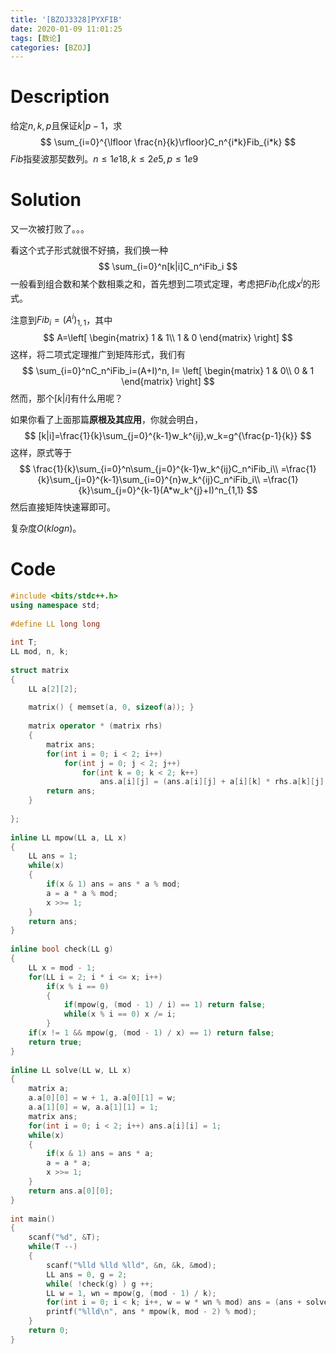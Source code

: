 ```yaml
---
title: '[BZOJ3328]PYXFIB'
date: 2020-01-09 11:01:25
tags: [数论]
categories: [BZOJ]
---
```


# Description

给定$n,k,p$且保证$k|p-1$，求
$$
\sum_{i=0}^{\lfloor \frac{n}{k}\rfloor}C_n^{i*k}Fib_{i*k}
$$
$Fib$指斐波那契数列。$n\le 1e18,k\le 2e5,p\le 1e9$

<!--more-->

# Solution

又一次被打败了。。。

看这个式子形式就很不好搞，我们换一种
$$
\sum_{i=0}^n[k|i]C_n^iFib_i
$$
一般看到组合数和某个数相乘之和，首先想到二项式定理，考虑把$Fib_i$化成$x^i$的形式。

注意到$Fib_i=(A^i)_{1,1}$，其中
$$
A=\left[
\begin{matrix}
1 & 1\\
1 & 0
\end{matrix}
\right]
$$
这样，将二项式定理推广到矩阵形式，我们有
$$
\sum_{i=0}^nC_n^iFib_i=(A+I)^n,
I=
\left[
\begin{matrix}
1 & 0\\
0 & 1
\end{matrix}
\right]
$$
然而，那个$[k|i]$有什么用呢？

如果你看了上面那篇**原根及其应用**，你就会明白，
$$
[k|i]=\frac{1}{k}\sum_{j=0}^{k-1}w_k^{ij},w_k=g^{\frac{p-1}{k}}
$$
这样，原式等于
$$
\frac{1}{k}\sum_{i=0}^n\sum_{j=0}^{k-1}w_k^{ij}C_n^iFib_i\\
=\frac{1}{k}\sum_{j=0}^{k-1}\sum_{i=0}^{n}w_k^{ij}C_n^iFib_i\\
=\frac{1}{k}\sum_{j=0}^{k-1}(A*w_k^{j}+I)^n_{1,1}
$$
然后直接矩阵快速幂即可。

复杂度$O(klogn)$。

# Code

```c++
#include <bits/stdc++.h>
using namespace std;
 
#define LL long long
 
int T;
LL mod, n, k;
 
struct matrix
{
    LL a[2][2];
 
    matrix() { memset(a, 0, sizeof(a)); }
 
    matrix operator * (matrix rhs)
    {
        matrix ans;
        for(int i = 0; i < 2; i++)
            for(int j = 0; j < 2; j++)
                for(int k = 0; k < 2; k++)
                    ans.a[i][j] = (ans.a[i][j] + a[i][k] * rhs.a[k][j] % mod) % mod;
        return ans;
    }
 
};
 
inline LL mpow(LL a, LL x)
{
    LL ans = 1;
    while(x)
    {
        if(x & 1) ans = ans * a % mod;
        a = a * a % mod;
        x >>= 1;
    }
    return ans;
}
 
inline bool check(LL g)
{
    LL x = mod - 1;
    for(LL i = 2; i * i <= x; i++)
        if(x % i == 0)
        {
            if(mpow(g, (mod - 1) / i) == 1) return false;
            while(x % i == 0) x /= i;
        }
    if(x != 1 && mpow(g, (mod - 1) / x) == 1) return false;
    return true;
}
 
inline LL solve(LL w, LL x)
{
    matrix a;
    a.a[0][0] = w + 1, a.a[0][1] = w;
    a.a[1][0] = w, a.a[1][1] = 1;
    matrix ans;
    for(int i = 0; i < 2; i++) ans.a[i][i] = 1;
    while(x)
    {
        if(x & 1) ans = ans * a;
        a = a * a;
        x >>= 1;
    }
    return ans.a[0][0];
}
 
int main()
{
    scanf("%d", &T);
    while(T --)
    {
        scanf("%lld %lld %lld", &n, &k, &mod);
        LL ans = 0, g = 2;
        while( !check(g) ) g ++;
        LL w = 1, wn = mpow(g, (mod - 1) / k);
        for(int i = 0; i < k; i++, w = w * wn % mod) ans = (ans + solve(w, n)) % mod;
        printf("%lld\n", ans * mpow(k, mod - 2) % mod);
    }
    return 0;
}
```

